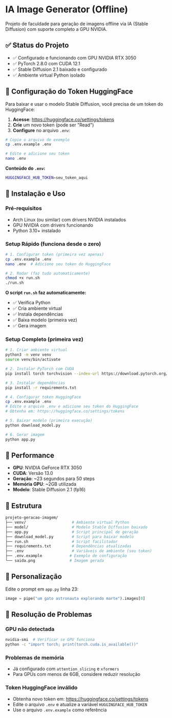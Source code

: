 # IA Image Generator (Offline)

Projeto de faculdade para geração de imagens offline via IA (Stable Diffusion) com suporte completo a GPU NVIDIA.

## ✅ Status do Projeto

- ✅ Configurado e funcionando com GPU NVIDIA RTX 3050
- ✅ PyTorch 2.8.0 com CUDA 12.1
- ✅ Stable Diffusion 2.1 baixado e configurado
- ✅ Ambiente virtual Python isolado

## 🔑 Configuração do Token HuggingFace

Para baixar e usar o modelo Stable Diffusion, você precisa de um token do HuggingFace:

1. **Acesse**: <https://huggingface.co/settings/tokens>
2. **Crie** um novo token (pode ser "Read")
3. **Configure** no arquivo `.env`:

```bash
# Copie o arquivo de exemplo
cp .env.example .env

# Edite e adicione seu token
nano .env
```

**Conteúdo do `.env`:**

```bash
HUGGINGFACE_HUB_TOKEN=seu_token_aqui
```

## 🚀 Instalação e Uso

### Pré-requisitos

- Arch Linux (ou similar) com drivers NVIDIA instalados
- GPU NVIDIA com drivers funcionando
- Python 3.10+ instalado

### Setup Rápido (funciona desde o zero)

```bash
# 1. Configurar token (primeira vez apenas)
cp .env.example .env
nano .env  # Adicione seu token do HuggingFace

# 2. Rodar (faz tudo automaticamente)
chmod +x run.sh
./run.sh
```

**O script `run.sh` faz automaticamente:**

- ✅ Verifica Python
- ✅ Cria ambiente virtual  
- ✅ Instala dependências
- ✅ Baixa modelo (primeira vez)
- ✅ Gera imagem

### Setup Completo (primeira vez)

```bash
# 1. Criar ambiente virtual
python3 -m venv venv
source venv/bin/activate

# 2. Instalar PyTorch com CUDA
pip install torch torchvision --index-url https://download.pytorch.org/whl/cu121

# 3. Instalar dependências
pip install -r requirements.txt

# 4. Configurar token HuggingFace
cp .env.example .env
# Edite o arquivo .env e adicione seu token do HuggingFace
# Obtenha em: https://huggingface.co/settings/tokens

# 5. Baixar modelo (primeira execução)
python download_model.py

# 6. Gerar imagem
python app.py
```

## 🎯 Performance

- **GPU**: NVIDIA GeForce RTX 3050
- **CUDA**: Versão 13.0
- **Geração**: ~23 segundos para 50 steps
- **Memória GPU**: ~2GB utilizada
- **Modelo**: Stable Diffusion 2.1 (fp16)

## 📁 Estrutura

```bash
projeto-geracao-imagem/
├── venv/                    # Ambiente virtual Python
├── model/                   # Modelo Stable Diffusion baixado
├── app.py                   # Script principal de geração
├── download_model.py        # Script para baixar modelo
├── run.sh                   # Script facilitador
├── requirements.txt         # Dependências atualizadas
├── .env                     # Variáveis de ambiente (seu token)
├── .env.example            # Exemplo de configuração
└── saida.png               # Imagem gerada
```

## 🔧 Personalização

Edite o prompt em `app.py` linha 23:

```python
image = pipe("um gato astronauta explorando marte").images[0]
```

## 🐛 Resolução de Problemas

### GPU não detectada

```bash
nvidia-smi  # Verificar se GPU funciona
python -c "import torch; print(torch.cuda.is_available())"
```

### Problemas de memória

- Já configurado com `attention_slicing` e `xformers`
- Para GPUs com menos de 6GB, considere reduzir resolução

### Token HuggingFace inválido

- Obtenha novo token em: <https://huggingface.co/settings/tokens>
- Edite o arquivo `.env` e atualize a variável `HUGGINGFACE_HUB_TOKEN`
- Use o arquivo `.env.example` como referência
